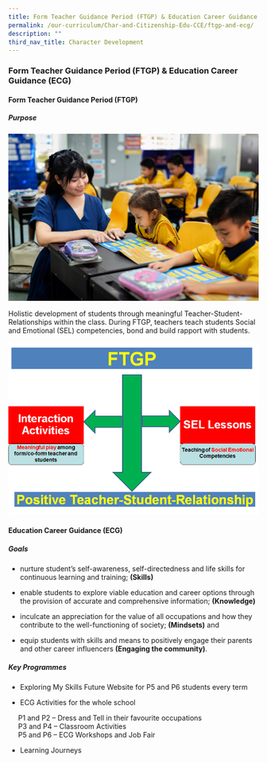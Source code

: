```yaml
---
title: Form Teacher Guidance Period (FTGP) & Education Career Guidance (ECG)
permalink: /our-curriculum/Char-and-Citizenship-Edu-CCE/ftgp-and-ecg/
description: ""
third_nav_title: Character Development
---
```

### Form Teacher Guidance Period (FTGP) & Education Career Guidance (ECG)

#### Form Teacher Guidance Period (FTGP)

##### Purpose


![](/images/CCE/ftgp1.jpg)

Holistic development of students through meaningful Teacher-Student-Relationships within the class. During FTGP, teachers teach students Social and Emotional (SEL) competencies, bond and build rapport with students.

![](/images/FTGP.png)


#### Education Career Guidance (ECG)

##### Goals
*   nurture student’s self-awareness, self-directedness and life skills for continuous learning and training; **(Skills)**

*   enable students to explore viable education and career options through the provision of accurate and comprehensive information; **(Knowledge)**

*   inculcate an appreciation for the value of all occupations and how they contribute to the well-functioning of society; **(Mindsets)** and

*   equip students with skills and means to positively engage their parents and other career influencers **(Engaging the community)**.

##### Key Programmes
*   Exploring My Skills Future Website for P5 and P6 students every term

*   ECG Activities for the whole school

     P1 and P2 – Dress and Tell in their favourite occupations <br>
     P3 and P4 – Classroom Activities <br>
     P5 and P6 – ECG Workshops and Job Fair <br>

*   Learning Journeys